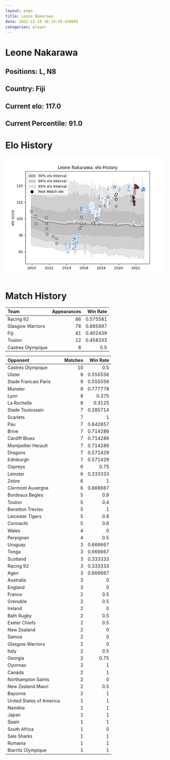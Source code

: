 ```yaml
---  
layout: page  
title: Leone Nakarawa  
date: 2022-12-18 16:19:59.410085  
categories: player  
---
```

# Leone Nakarawa

## Positions: L, N8

## Country: Fiji

## Current elo: 117.0

## Current Percentile: 91.0

# Elo History


![elo history](history_LeoneNakarawa.png)
# Match History


| Team              |   Appearances |   Win Rate |
|:------------------|--------------:|-----------:|
| Racing 92         |            86 |   0.575581 |
| Glasgow Warriors  |            78 |   0.685897 |
| Fiji              |            41 |   0.402439 |
| Toulon            |            12 |   0.458333 |
| Castres Olympique |             8 |   0.5      |

| Opponent                 |   Matches |   Win Rate |
|:-------------------------|----------:|-----------:|
| Castres Olympique        |        10 |   0.5      |
| Ulster                   |         9 |   0.555556 |
| Stade Francais Paris     |         9 |   0.555556 |
| Munster                  |         9 |   0.777778 |
| Lyon                     |         8 |   0.375    |
| La Rochelle              |         8 |   0.3125   |
| Stade Toulousain         |         7 |   0.285714 |
| Scarlets                 |         7 |   1        |
| Pau                      |         7 |   0.642857 |
| Brive                    |         7 |   0.714286 |
| Cardiff Blues            |         7 |   0.714286 |
| Montpellier Herault      |         7 |   0.714286 |
| Dragons                  |         7 |   0.571429 |
| Edinburgh                |         7 |   0.571429 |
| Ospreys                  |         6 |   0.75     |
| Leinster                 |         6 |   0.333333 |
| Zebre                    |         6 |   1        |
| Clermont Auvergne        |         6 |   0.666667 |
| Bordeaux Begles          |         5 |   0.8      |
| Toulon                   |         5 |   0.4      |
| Benetton Treviso         |         5 |   1        |
| Leicester Tigers         |         5 |   0.8      |
| Connacht                 |         5 |   0.6      |
| Wales                    |         4 |   0        |
| Perpignan                |         4 |   0.5      |
| Uruguay                  |         3 |   0.666667 |
| Tonga                    |         3 |   0.666667 |
| Scotland                 |         3 |   0.333333 |
| Racing 92                |         3 |   0.333333 |
| Agen                     |         3 |   0.666667 |
| Australia                |         3 |   0        |
| England                  |         3 |   0        |
| France                   |         2 |   0.5      |
| Grenoble                 |         2 |   0.5      |
| Ireland                  |         2 |   0        |
| Bath Rugby               |         2 |   0.5      |
| Exeter Chiefs            |         2 |   0.5      |
| New Zealand              |         2 |   0        |
| Samoa                    |         2 |   0        |
| Glasgow Warriors         |         2 |   0        |
| Italy                    |         2 |   0.5      |
| Georgia                  |         2 |   0.75     |
| Oyonnax                  |         2 |   1        |
| Canada                   |         2 |   1        |
| Northampton Saints       |         2 |   0        |
| New Zealand Maori        |         2 |   0.5      |
| Bayonne                  |         2 |   1        |
| United States of America |         1 |   1        |
| Namibia                  |         1 |   1        |
| Japan                    |         1 |   1        |
| Spain                    |         1 |   1        |
| South Africa             |         1 |   0        |
| Sale Sharks              |         1 |   1        |
| Romania                  |         1 |   1        |
| Biarritz Olympique       |         1 |   1        |